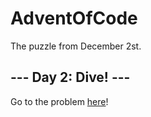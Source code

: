# AdventOfCode
The puzzle from December 2st.

## --- Day 2: Dive! ---

Go to the problem [here](https://adventofcode.com/2021/day/2)!
